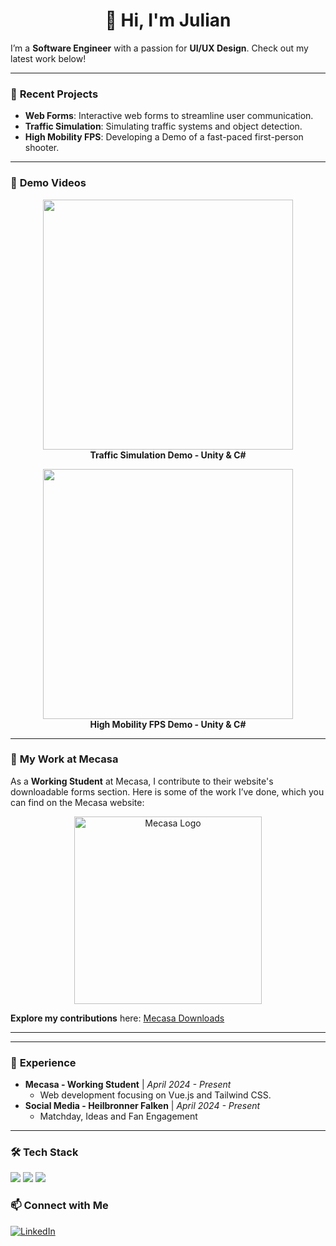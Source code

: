 
<h1 align="center">👋 Hi, I'm Julian</h1>

I’m a **Software Engineer** with a passion for **UI/UX Design**. Check out my latest work below!

---

### 🚀 **Recent Projects**
- **Web Forms**: Interactive web forms to streamline user communication.  
- **Traffic Simulation**: Simulating traffic systems and object detection.  
- **High Mobility FPS**: Developing a Demo of a fast-paced first-person shooter.

---

### 🎥 **Demo Videos**

<p align="center">
    <!-- First Video -->
    <a href="https://www.youtube.com/watch?v=Hk_KzLh9cA8" target="_blank">
        <img src="https://portfolio-website-tau-ten-86.vercel.app/img/Screenshot_2.151f88f9.png" width="400px" />
    </a>
    <br>
    <strong>Traffic Simulation Demo - Unity & C#</strong>
</p>

<p align="center">
    <!-- Second Video -->
    <a href="https://www.youtube.com/watch?v=FjWsulKJRnQ" target="_blank">
        <img src="https://portfolio-website-tau-ten-86.vercel.app/img/Screenshot_8.6ff188d6.png" width="400px" />
    </a>
    <br>
    <strong>High Mobility FPS Demo - Unity & C#</strong>
</p>

---

### 📂 **My Work at Mecasa**

As a **Working Student** at Mecasa, I contribute to their website's downloadable forms section. Here is some of the work I’ve done, which you can find on the Mecasa website:

<p align="center">
    <a href="https://www.mecasa.de/downloads/#Antraege" target="_blank">
        <img src="https://www.mecasa.de/wp-content/uploads/2020/01/mecasa-logo.svg" alt="Mecasa Logo" width="300px" />
    </a>
</p>

**Explore my contributions** here: [Mecasa Downloads](https://www.mecasa.de/downloads/#Antraege)

---


---

### 💼 **Experience**
- **Mecasa - Working Student** | *April 2024 - Present*
  - Web development focusing on Vue.js and Tailwind CSS.
- **Social Media - Heilbronner Falken** | *April 2024 - Present*
  - Matchday, Ideas and Fan Engagement

---

### 🛠 **Tech Stack**
<p align="left">
  <img src="https://img.shields.io/badge/Vue.js-4FC08D?style=for-the-badge&logo=vue.js&logoColor=white">
  <img src="https://img.shields.io/badge/TailwindCSS-38B2AC?style=for-the-badge&logo=tailwind-css&logoColor=white">
  <img src="https://img.shields.io/badge/Figma-000000?style=for-the-badge&logo=figma&logoColor=white">
</p>

### 📫 **Connect with Me**
<p align="left">
<a href="https://www.linkedin.com/in/julian-freudenberger-aa8a48268/" target="blank"><img src="https://img.shields.io/badge/LinkedIn-0077B5?style=for-the-badge&logo=linkedin&logoColor=white" alt="LinkedIn" /></a>

